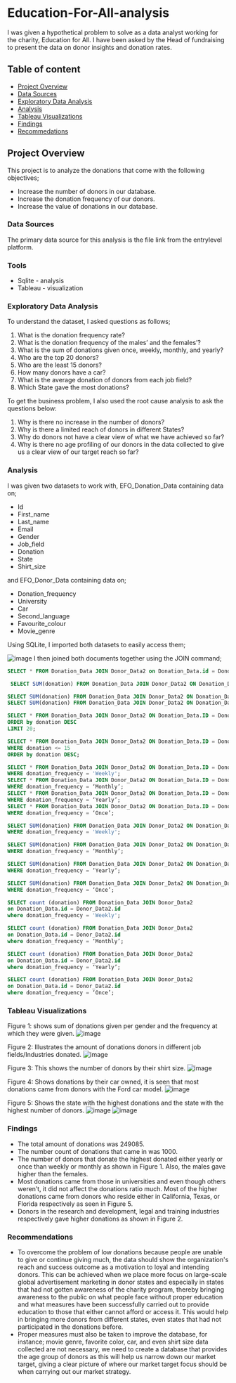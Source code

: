 # Education-For-All-analysis
I was given a hypothetical problem to solve as a data analyst working for the charity, Education for All. I have been asked by the Head of fundraising to present the data on donor insights and donation rates. 

## Table of content
- [Project Overview](#project-overview)
- [Data Sources](#data-sources)
- [Exploratory Data Analysis](#exploratory-data-analysis)
- [Analysis](#analysis)
- [Tableau Visualizations](#tableau-visualizations)
- [Findings](#findings)
- [Recommedations](#recommendations)

  
## Project Overview
This project is to analyze the donations that come with the following objectives;
-	Increase the number of donors in our database.
-	Increase the donation frequency of our donors.
-	Increase the value of donations in our database.

### Data Sources
The primary data source for this analysis is the file link from the entrylevel platform.

### Tools
- Sqlite - analysis
- Tableau - visualization

### Exploratory Data Analysis
To understand the dataset, I asked questions as follows;

1.	What is the donation frequency rate?
2.	What is the donation frequency of the males’ and the females’?
3.	What is the sum of donations given once, weekly, monthly, and yearly?
4.	Who are the top 20 donors?
5.	Who are the least 15 donors?
6.	How many donors have a car?
7.	What is the average donation of donors from each job field?
8.	Which State gave the most donations? 

To get the business problem, I also used the root cause analysis to ask the questions below:

1.	Why is there no increase in the number of donors?
2.	Why is there a limited reach of donors in different States?
3.	Why do donors not have a clear view of what we have achieved so far?
4.	Why is there no age profiling of our donors in the data collected to give us a clear view of our target reach so far?

### Analysis
I was given two datasets to work with, EFO_Donation_Data containing data on;
-	Id
-	First_name
-	Last_name
-	Email
-	Gender
-	Job_field
-	Donation
-	State
-	Shirt_size

and EFO_Donor_Data containing data on;	
-	Donation_frequency
-	University
-	Car
-	Second_language
-	Favourite_colour
-	Movie_genre

Using SQLite, I imported both datasets to easily access them;

![image](https://github.com/VictoryOfejiro-O/education-for-all-analysis/assets/152421383/c4dde030-37c6-4079-9415-57b884fb0141)
I then joined both documents together using the JOIN command;
```sql
SELECT * FROM Donation_Data JOIN Donor_Data2 on Donation_Data.id = Donor_Data2.id;
```
```sql
 SELECT SUM(donation) FROM Donation_Data JOIN Donor_Data2 ON Donation_Data.ID = Donor_Data2.id;
```
```sql
SELECT SUM(donation) FROM Donation_Data JOIN Donor_Data2 ON Donation_Data.ID = Donor_Data2.id WHERE gender = 'Male';
SELECT SUM(donation) FROM Donation_Data JOIN Donor_Data2 ON Donation_Data.ID = Donor_Data2.id WHERE gender = 'Female';
```
```sql
SELECT * FROM Donation_Data JOIN Donor_Data2 ON Donation_Data.ID = Donor_Data2.id
ORDER by donation DESC
LIMIT 20;
```
```sql
SELECT * FROM Donation_Data JOIN Donor_Data2 ON Donation_Data.ID = Donor_Data2.id
WHERE donation <= 15
ORDER by donation DESC;
```
```sql
SELECT * FROM Donation_Data JOIN Donor_Data2 ON Donation_Data.ID = Donor_Data2.id
WHERE donation_frequency = 'Weekly';
SELECT * FROM Donation_Data JOIN Donor_Data2 ON Donation_Data.ID = Donor_Data2.id
WHERE donation_frequency = ‘Monthly’;
SELECT * FROM Donation_Data JOIN Donor_Data2 ON Donation_Data.ID = Donor_Data2.id
WHERE donation_frequency = ‘Yearly’;
SELECT * FROM Donation_Data JOIN Donor_Data2 ON Donation_Data.ID = Donor_Data2.id
WHERE donation_frequency = ‘Once’;
```
```sql
SELECT SUM(donation) FROM Donation_Data JOIN Donor_Data2 ON Donation_Data.ID = Donor_Data2.id
WHERE donation_frequency = 'Weekly'; 

SELECT SUM(donation) FROM Donation_Data JOIN Donor_Data2 ON Donation_Data.ID = Donor_Data2.id
WHERE donation_frequency = ‘Monthly’; 

SELECT SUM(donation) FROM Donation_Data JOIN Donor_Data2 ON Donation_Data.ID = Donor_Data2.id
WHERE donation_frequency = ‘Yearly’; 

SELECT SUM(donation) FROM Donation_Data JOIN Donor_Data2 ON Donation_Data.ID = Donor_Data2.id
WHERE donation_frequency = ‘Once’; 
```
```sql
SELECT count (donation) FROM Donation_Data JOIN Donor_Data2
on Donation_Data.id = Donor_Data2.id
where donation_frequency = 'Weekly';

SELECT count (donation) FROM Donation_Data JOIN Donor_Data2
on Donation_Data.id = Donor_Data2.id
where donation_frequency = ‘Monthly’;

SELECT count (donation) FROM Donation_Data JOIN Donor_Data2
on Donation_Data.id = Donor_Data2.id
where donation_frequency = ‘Yearly’;

SELECT count (donation) FROM Donation_Data JOIN Donor_Data2
on Donation_Data.id = Donor_Data2.id
where donation_frequency = ‘Once’;
```

### Tableau Visualizations
Figure 1: shows sum of donations given per gender and the frequency at which they were given.
![image](https://github.com/VictoryOfejiro-O/education-for-all-analysis/assets/152421383/6d4ec0a5-1a8f-44a8-9a9d-d03c21610b13)

Figure 2: Illustrates the amount of donations donors in different job fields/Industries donated.
![image](https://github.com/VictoryOfejiro-O/education-for-all-analysis/assets/152421383/eec1799b-f926-4ffa-829f-e93d66352991)

Figure 3: This shows the number of donors by their shirt size.
![image](https://github.com/VictoryOfejiro-O/education-for-all-analysis/assets/152421383/6343ce36-f375-4e03-9c34-87ee5d39f8b5)

Figure 4: Shows donations by their car owned, it is seen that most donations came from donors with the Ford car model.
![image](https://github.com/VictoryOfejiro-O/education-for-all-analysis/assets/152421383/ac5f89e9-0b32-48a4-9542-d3b95d0e523e)

Figure 5: Shows the state with the highest donations and the state with the highest number of donors. 
![image](https://github.com/VictoryOfejiro-O/education-for-all-analysis/assets/152421383/7639428b-aaca-445a-bc30-1067c7a39a68)
![image](https://github.com/VictoryOfejiro-O/education-for-all-analysis/assets/152421383/f48e8b96-fd82-4a9c-89e2-dd05cf1b64cc)

### Findings
- The total amount of donations was 249085.
- The number count of donations that came in was 1000.
- The number of donors that donate the highest donated either yearly or once than weekly or monthly as shown in Figure 1. Also, the males gave higher than the females.
- Most donations came from those in universities and even though others weren’t, it did not affect the donations ratio much. Most of the higher donations came from donors who reside either in California, Texas, or Florida respectively as seen in Figure 5.
- Donors in the research and development, legal and training industries respectively gave higher donations as shown in Figure 2.

### Recommendations
- To overcome the problem of low donations because people are unable to give or continue giving much, the data should show the organization's reach and success outcome as a motivation to loyal and intending donors. 
This can be achieved when we place more focus on large-scale global advertisement marketing in donor states and especially in states that had not gotten awareness of the charity program, thereby bringing awareness to the public on what people face without proper education and what measures have been successfully carried out to provide education to those that either cannot afford or access it. This would help in bringing more donors from different states, even states that had not participated in the donations before.
- Proper measures must also be taken to improve the database, for instance; movie genre, favorite color, car, and even shirt size data collected are not necessary, we need to create a database that provides the age group of donors as this will help us narrow down our market target, giving a clear picture of where our market target focus should be when carrying out our market strategy.





